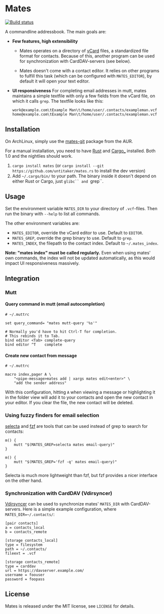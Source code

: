 # Mates

[![Build status](https://travis-ci.org/untitaker/mates.rs.svg?branch=master)](https://travis-ci.org/untitaker/mates.rs)

A commandline addressbook. The main goals are:

- **Few features, high extensibility**

  - Mates operates on a directory of
    [vCard](https://tools.ietf.org/html/rfc6350) files, a standardized file
    format for contacts. Because of this, another program can be used for
    synchronization with CardDAV-servers (see below).

  - Mates doesn't come with a contact editor. It relies on other programs to
    fulfill this task (which can be configured with ``MATES_EDITOR``), by
    default it will open your text editor.

- **UI responsiveness** For completing email addresses in mutt, mates maintains
  a simple textfile with only a few fields from the vCard file, on which it
  calls ``grep``. The textfile looks like this:

      work@example.com\tExample Man\t/home/user/.contacts/exampleman.vcf
      home@example.com\tExample Man\t/home/user/.contacts/exampleman.vcf


## Installation

On ArchLinux, simply use the
[mates-git](https://aur.archlinux.org/packages/mates-git/) package from the
AUR.

For a manual installation, you need to have [Rust](http://www.rust-lang.org/)
and [Cargo_](https://crates.io/) installed. Both 1.0 and the nightlies should
work.

1. `cargo install mates` (or `cargo install --git
   https://github.com/untitaker/mates.rs` to install the dev version)
2. Add `~/.cargo/bin/` to your path. The binary inside it doesn't depend on
   either Rust or Cargo, just `glibc`` and `grep``.


## Usage

Set the environment variable `MATES_DIR` to your directory of `.vcf`-files.
Then run the binary with `--help` to list all commands. 

The other environment variables are:

- `MATES_EDITOR`, override the vCard editor to use. Default to `EDITOR`.
- `MATES_GREP`, override the grep binary to use. Default to `grep`.
- `MATES_INDEX`, the filepath to the contact index. Default to `~/.mates_index`.

**Note: "mates index" must be called regularly.** Even when using mates' own
commands, the index will not be updated automatically, as this would impact UI
responsiveness massively.


## Integration

### Mutt

#### Query command in mutt (email autocompletion)

    # ~/.muttrc

    set query_command= "mates mutt-query '%s'"

    # Normally you'd have to hit Ctrl-T for completion.
    # This rebinds it to Tab.
    bind editor <Tab> complete-query
    bind editor ^T    complete


#### Create new contact from message

    # ~/.muttrc

    macro index,pager A \
        "<pipe-message>mates add | xargs mates edit<enter>" \
        "add the sender address"

With this configuration, hitting `A` when viewing a message or highlighting
it in the folder view will add it to your contacts and open the new contact in
your editor. If you clear the file, the new contact will be deleted.


### Using fuzzy finders for email selection

[selecta](https://github.com/garybernhardt/selecta) and
[fzf](https://github.com/junegunn/fzf) are tools that can be used instead of
grep to search for contacts:

    m() {
        mutt "$(MATES_GREP=selecta mates email-query)"
    }

    m() {
        mutt "$(MATES_GREP='fzf -q' mates email-query)"
    }

Selecta is much more lightweight than fzf, but fzf provides a nicer interface
on the other hand.

### Synchronization with CardDAV (Vdirsyncer)

[Vdirsyncer](https://vdirsyncer.readthedocs.org/) can be used to synchronize
mates' `MATES_DIR` with CardDAV-servers. Here is a simple example
configuration, where `MATES_DIR=~/.contacts/`:

    [pair contacts]
    a = contacts_local
    b = contacts_remote

    [storage contacts_local]
    type = filesystem
    path = ~/.contacts/
    fileext = .vcf

    [storage contacts_remote]
    type = carddav
    url = https://davserver.example.com/
    username = foouser
    password = foopass


## License

Mates is released under the MIT license, see `LICENSE` for details.
